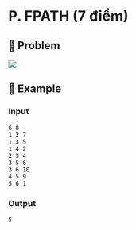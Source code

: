 # P. FPATH (7 điểm)

## 📖 Problem

![](https://espresso.codeforces.com/c49acebb1fd7cf93a8681231dc0896dae9c22e86.png)


## 🧠 Example

### Input

```text
6 8
1 2 7
1 3 5
1 4 2
2 3 4
3 5 6
3 6 10
4 5 9
5 6 1
```

### Output

```text
5
```


